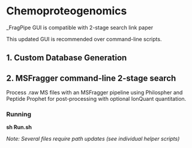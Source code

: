 # Chemoproteogenomics

_FragPipe GUI is compatible with 2-stage search 
link paper

This updated GUI is recommended over command-line scripts.



## 1. Custom Database Generation




## 2. MSFragger command-line 2-stage search

 Process .raw MS files with an MSFragger pipeline using Philospher and Peptide Prophet for post-processing with optional IonQuant quantitation.

### Running

__sh Run.sh__
 
_Note: Several files require path updates (see individual helper scripts)_


